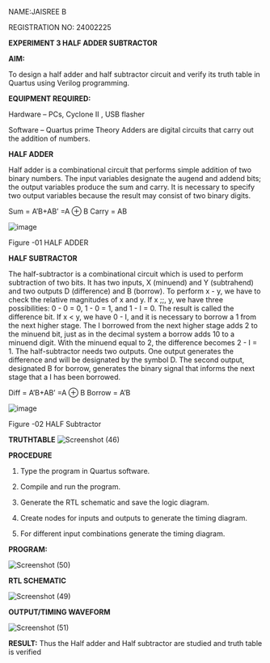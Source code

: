 
NAME:JAISREE B

REGISTRATION NO: 24002225

**EXPERIMENT 3 HALF ADDER SUBTRACTOR**


**AIM:**

To design a half adder and half subtractor circuit and verify its truth table in Quartus using Verilog programming.

**EQUIPMENT REQUIRED:**

Hardware – PCs, Cyclone II , USB flasher 

Software – Quartus prime Theory Adders are digital circuits that carry out the addition of numbers.

**HALF ADDER**

Half adder is a combinational circuit that performs simple addition of two binary numbers. The input variables designate the augend and addend bits; the output variables produce the sum and carry. It is necessary to specify two output variables because the result may consist of two binary digits.

Sum = A’B+AB’ =A ⊕ B Carry = AB

![image](https://github.com/naavaneetha/HALF_ADDER_SUBTRACTOR/assets/154305477/bd4a0b2c-cdbc-4184-ab08-81578f121e1f)

Figure -01 HALF ADDER

**HALF SUBTRACTOR**

The half-subtractor is a combinational circuit which is used to perform subtraction of two bits. It has two inputs, X (minuend) and Y (subtrahend) and two outputs D (difference) and B (borrow). To perform x - y, we have to check the relative magnitudes of x and y. If x ;;, y, we have three possibilities: 0 - 0 = 0, 1 - 0 = 1, and 1 - I = 0. The result is called the difference bit. If x < y, we have 0 - I, and it is necessary to borrow a 1 from the next higher stage. The I borrowed from the next higher stage adds 2 to the minuend bit, just as in the decimal system a borrow adds 10 to a minuend digit. With the minuend equal to 2, the difference becomes 2 - I = 1. The half-subtractor needs two outputs. One output generates the difference and will be designated by the symbol D. The second output, designated B for borrow, generates the binary signal that informs the next stage that a I has been borrowed. 

Diff = A’B+AB’ =A ⊕ B
Borrow = A’B

 ![image](https://github.com/naavaneetha/HALF_ADDER_SUBTRACTOR/assets/154305477/d76b099c-513f-4e7c-843a-e2fd028a531a)

Figure -02 HALF Subtractor

**TRUTHTABLE**
![Screenshot (46)](https://github.com/user-attachments/assets/eed86a4f-817c-43d5-bd42-43aea4dd5789)

**PROCEDURE**

1.	Type the program in Quartus software.

2.	Compile and run the program.

3.	Generate the RTL schematic and save the logic diagram.

4.	Create nodes for inputs and outputs to generate the timing diagram.

5.	For different input combinations generate the timing diagram.


**PROGRAM:**

![Screenshot (50)](https://github.com/user-attachments/assets/3c177bd1-517f-4331-98f5-303aaf59b379)


**RTL SCHEMATIC**

![Screenshot (49)](https://github.com/user-attachments/assets/d826eb03-44d4-4bd5-a37c-887250afed4e)


**OUTPUT/TIMING WAVEFORM**

![Screenshot (51)](https://github.com/user-attachments/assets/868dca55-ffc2-4ccc-ae41-4b5111c9cbb0)

**RESULT:**
Thus the Half adder and Half subtractor are studied and truth table is verified
